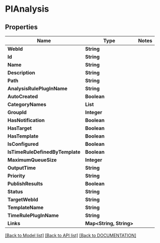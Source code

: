 # PIAnalysis

## Properties
Name | Type | Notes
------------ | ------------- | -------------
**WebId** | **String**
**Id** | **String**
**Name** | **String**
**Description** | **String**
**Path** | **String**
**AnalysisRulePlugInName** | **String**
**AutoCreated** | **Boolean**
**CategoryNames** | **List<String>**
**GroupId** | **Integer**
**HasNotification** | **Boolean**
**HasTarget** | **Boolean**
**HasTemplate** | **Boolean**
**IsConfigured** | **Boolean**
**IsTimeRuleDefinedByTemplate** | **Boolean**
**MaximumQueueSize** | **Integer**
**OutputTime** | **String**
**Priority** | **String**
**PublishResults** | **Boolean**
**Status** | **String**
**TargetWebId** | **String**
**TemplateName** | **String**
**TimeRulePlugInName** | **String**
**Links** | **Map<String, String>**

[[Back to Model list]](../../DOCUMENTATION.md#documentation-for-models) [[Back to API list]](../../DOCUMENTATION.md#documentation-for-api-endpoints) [[Back to DOCUMENTATION]](../../DOCUMENTATION.md)

